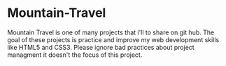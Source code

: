 # Mountain-Travel

Mountain Travel is one of many projects that i'll to share on git hub. The goal of these projects is practice and improve my web development skills like HTML5 and CSS3. Please ignore bad practices about project managment it doesn't the focus of this project.